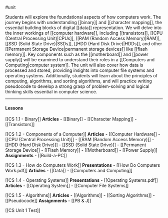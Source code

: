#unit

Students will explore the foundational aspects of how computers work. The journey begins with understanding [[binary]] and [[character mapping]], the essential building blocks of digital [[data]] representation. We will delve into the inner workings of [[computer hardware]], including [[transistors]], [[CPU  (Central Processing Unit)|CPUs]], [[RAM (Random Access Memory)|RAM]], [[SSD (Solid State Drive)|SSDs]], [[HDD (Hard Disk Drive)|HDDs]], and other [[Permanent Storage Device|permanent storage devices]] like [[flash memory]]. Key components such as the [[motherboard]] and [[power supply]] will be examined to understand their roles in a [[Computers and Computing|computer system]]. The unit will also cover how data is processed and stored, providing insights into computer file systems and operating systems. Additionally, students will learn about the principles of computing, algorithms, and sorting algorithms, and will practice writing pseudocode to develop a strong grasp of problem-solving and logical thinking skills essential in computer science.

---
#### Lessons

[[CS 1.1 - Binary]]
	**Articles**
		- [[Binary]]
		- [[Character Mapping]]
		- [[Transistors]]

[[CS 1.2 - Components of a Computer]]
	**Articles**
		- [[Computer Hardware]]
		- [[CPU  (Central Processing Unit)]]
		- [[RAM (Random Access Memory)]]
		- [[HDD (Hard Disk Drive)]]
		- [[SSD (Solid State Drive)]]
		- [[Permanent Storage Device]]
		- [[Flash Memory]]
		- [[Motherboard]]
		- [[Power Supply]]
	**Assignments**
		- [[Build-a-PC]]

[[CS 1.3 - How do Computers Work]]
	**Presentations**
		- [[How Do Computers Work.pdf]]
	**Articles**
		- [[Data]]
		- [[Computers and Computing]]

[[CS 1.4 - Operating Systems]]
	**Presentations**
		- [[Operating Systems.pdf]]
	**Articles**
		- [[Operating System]]
		- [[Computer File Systems]]

[[CS 1.5 - Algorithms]]
	**Articles**
		- [[Algorithms]]
		- [[Sorting Algorithms]]
		- [[Pseudocode]]
	**Assignments**
		- [[PB & J]]

[[CS Unit 1 Test]]

